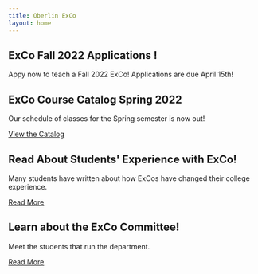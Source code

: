 ```yaml
---
title: Oberlin ExCo
layout: home
---
```



## ExCo Fall 2022 Applications !

Appy now to teach a Fall 2022 ExCo! Applications are due April 15th!


## ExCo Course Catalog Spring 2022

Our schedule of classes for the Spring semester is now out!

<a href="/catalog" class="primary-btn about-btn">View the Catalog</a>

## Read About Students' Experience with ExCo!

Many students have written about how ExCos have changed their college experience.

<a href="/resources/readmore" class="primary-btn about-btn">Read More</a>

## Learn about the ExCo Committee!

Meet the students that run the department.

<a href="/about/the exco committee" class="primary-btn about-btn">Read More</a>
